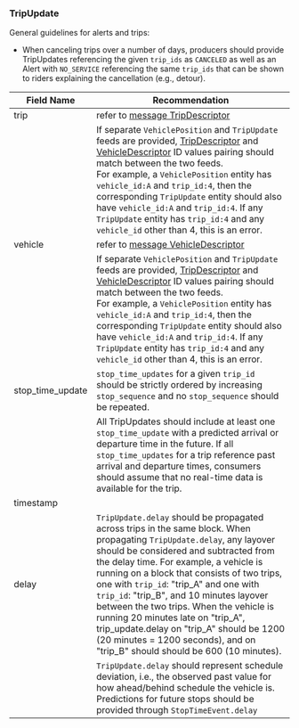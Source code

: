 ### TripUpdate

General guidelines for alerts and trips:
* When canceling trips over a number of days, producers should provide TripUpdates referencing the given `trip_ids` as `CANCELED` as well as an Alert with `NO_SERVICE` referencing the same `trip_ids` that can be shown to riders explaining the cancellation (e.g., detour).

| Field Name | Recommendation |
| --- | --- |
| trip | refer to [message TripDescriptor](#TripDescriptor) |
|  | If separate `VehiclePosition` and `TripUpdate` feeds are provided, [TripDescriptor](#TripDescriptor) and [VehicleDescriptor](#VehicleDescriptor) ID values pairing should match between the two feeds.<br>For example, a `VehiclePosition` entity has `vehicle_id:A` and `trip_id:4`, then the corresponding `TripUpdate` entity should also have `vehicle_id:A` and `trip_id:4`. If any `TripUpdate` entity has `trip_id:4` and any `vehicle_id` other than 4, this is an error. |
| vehicle | refer to [message VehicleDescriptor](#VehicleDescriptor) |
|  | If separate `VehiclePosition` and `TripUpdate` feeds are provided, [TripDescriptor](#TripDescriptor) and [VehicleDescriptor](#VehicleDescriptor) ID values pairing should match between the two feeds.<br/>For example, a `VehiclePosition` entity has `vehicle_id:A` and `trip_id:4`, then the corresponding `TripUpdate` entity should also have `vehicle_id:A` and `trip_id:4`. If any `TripUpdate` entity has `trip_id:4` and any `vehicle_id` other than 4, this is an error. |
| stop_time_update | `stop_time_updates` for a given `trip_id` should be strictly ordered by increasing `stop_sequence` and no `stop_sequence` should be repeated. |
|  | All TripUpdates should include at least one `stop_time_update` with a predicted arrival or departure time in the future. If all `stop_time_updates` for a trip reference past arrival and departure times, consumers should assume that no real-time data is available for the trip. |
| timestamp |  |
| delay | `TripUpdate.delay` should be propagated across trips in the same block. When propagating `TripUpdate.delay`, any layover should be considered and subtracted from the delay time. For example, a vehicle is running on a block that consists of two trips, one with `trip_id`: "trip_A" and one with `trip_id`: "trip_B", and 10 minutes layover between the two trips. When the vehicle is running 20 minutes late on "trip_A", trip_update.delay on "trip_A" should be 1200 (20 minutes = 1200 seconds), and on "trip_B" should should be 600 (10 minutes). |
|  | `TripUpdate.delay` should represent schedule deviation, i.e., the observed past value for how ahead/behind schedule the vehicle is. Predictions for future stops should be provided through `StopTimeEvent.delay` |
